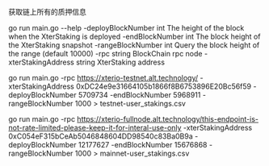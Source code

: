 获取链上所有的质押信息

go run main.go --help
  -deployBlockNumber int
        The height of the block when the XterStaking is deployed
  -endBlockNumber int
        The block height of the XterStaking snapshot
  -rangeBlockNumber int
        Query the block height of the range (default 10000)
  -rpc string
        BlockChain rpc node
  -xterStakingAddress string
        XterStaking address


go run main.go -rpc https://xterio-testnet.alt.technology/ -xterStakingAddress 0xDC24e9e31664105b1866f8B6753896E20Bc56f59 -deployBlockNumber 5709734 -endBlockNumber 5968911 -rangeBlockNumber 1000 > testnet-user_stakings.csv

go run main.go -rpc https://xterio-fullnode.alt.technology/this-endpoint-is-not-rate-limited-please-keep-it-for-interal-use-only  -xterStakingAddress 0xC054eF315bCeAb5046848604DD98540c83Ba0B9a -deployBlockNumber 12177627 -endBlockNumber 15676868 -rangeBlockNumber 1000 > mainnet-user_stakings.csv


